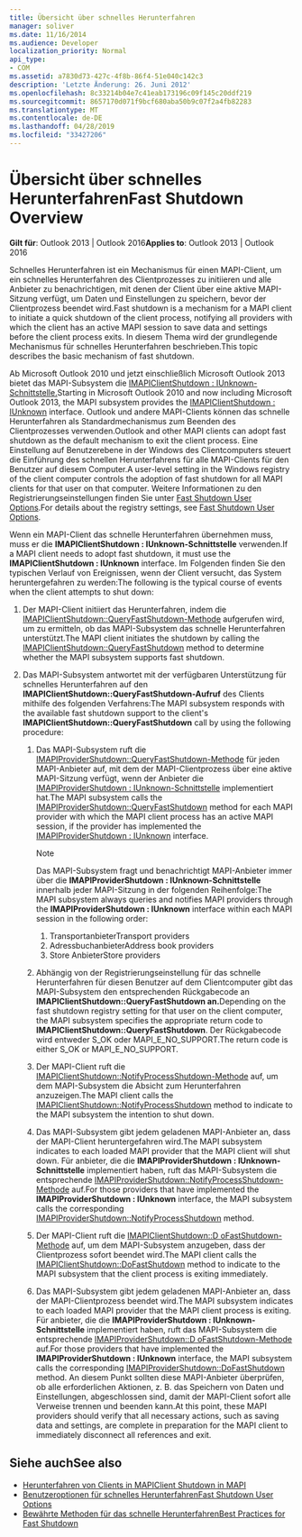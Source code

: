 ```yaml
---
title: Übersicht über schnelles Herunterfahren
manager: soliver
ms.date: 11/16/2014
ms.audience: Developer
localization_priority: Normal
api_type:
- COM
ms.assetid: a7830d73-427c-4f8b-86f4-51e040c142c3
description: 'Letzte Änderung: 26. Juni 2012'
ms.openlocfilehash: 8c33214b04e7c41eab173196c09f145c20ddf219
ms.sourcegitcommit: 8657170d071f9bcf680aba50b9c07f2a4fb82283
ms.translationtype: MT
ms.contentlocale: de-DE
ms.lasthandoff: 04/28/2019
ms.locfileid: "33427206"
---
```

# <a name="fast-shutdown-overview"></a><span data-ttu-id="03f9e-103">Übersicht über schnelles Herunterfahren</span><span class="sxs-lookup"><span data-stu-id="03f9e-103">Fast Shutdown Overview</span></span>

<span data-ttu-id="03f9e-104">**Gilt für**: Outlook 2013 | Outlook 2016</span><span class="sxs-lookup"><span data-stu-id="03f9e-104">**Applies to**: Outlook 2013 | Outlook 2016</span></span> 
  
<span data-ttu-id="03f9e-105">Schnelles Herunterfahren ist ein Mechanismus für einen MAPI-Client, um ein schnelles Herunterfahren des Clientprozesses zu initiieren und alle Anbieter zu benachrichtigen, mit denen der Client über eine aktive MAPI-Sitzung verfügt, um Daten und Einstellungen zu speichern, bevor der Clientprozess beendet wird.</span><span class="sxs-lookup"><span data-stu-id="03f9e-105">Fast shutdown is a mechanism for a MAPI client to initiate a quick shutdown of the client process, notifying all providers with which the client has an active MAPI session to save data and settings before the client process exits.</span></span> <span data-ttu-id="03f9e-106">In diesem Thema wird der grundlegende Mechanismus für schnelles Herunterfahren beschrieben.</span><span class="sxs-lookup"><span data-stu-id="03f9e-106">This topic describes the basic mechanism of fast shutdown.</span></span> 

<span data-ttu-id="03f9e-107">Ab Microsoft Outlook 2010 und jetzt einschließlich Microsoft Outlook 2013 bietet das MAPI-Subsystem die [IMAPIClientShutdown : IUnknown-Schnittstelle.](imapiclientshutdowniunknown.md)</span><span class="sxs-lookup"><span data-stu-id="03f9e-107">Starting in Microsoft Outlook 2010 and now including Microsoft Outlook 2013, the MAPI subsystem provides the [IMAPIClientShutdown : IUnknown](imapiclientshutdowniunknown.md) interface.</span></span> <span data-ttu-id="03f9e-108">Outlook und andere MAPI-Clients können das schnelle Herunterfahren als Standardmechanismus zum Beenden des Clientprozesses verwenden.</span><span class="sxs-lookup"><span data-stu-id="03f9e-108">Outlook and other MAPI clients can adopt fast shutdown as the default mechanism to exit the client process.</span></span> <span data-ttu-id="03f9e-109">Eine Einstellung auf Benutzerebene in der Windows des Clientcomputers steuert die Einführung des schnellen Herunterfahrens für alle MAPI-Clients für den Benutzer auf diesem Computer.</span><span class="sxs-lookup"><span data-stu-id="03f9e-109">A user-level setting in the Windows registry of the client computer controls the adoption of fast shutdown for all MAPI clients for that user on that computer.</span></span> <span data-ttu-id="03f9e-110">Weitere Informationen zu den Registrierungseinstellungen finden Sie unter [Fast Shutdown User Options](fast-shutdown-user-options.md).</span><span class="sxs-lookup"><span data-stu-id="03f9e-110">For details about the registry settings, see [Fast Shutdown User Options](fast-shutdown-user-options.md).</span></span>
  
<span data-ttu-id="03f9e-111">Wenn ein MAPI-Client das schnelle Herunterfahren übernehmen muss, muss er die **IMAPIClientShutdown : IUnknown-Schnittstelle** verwenden.</span><span class="sxs-lookup"><span data-stu-id="03f9e-111">If a MAPI client needs to adopt fast shutdown, it must use the **IMAPIClientShutdown : IUnknown** interface.</span></span> <span data-ttu-id="03f9e-112">Im Folgenden finden Sie den typischen Verlauf von Ereignissen, wenn der Client versucht, das System heruntergefahren zu werden:</span><span class="sxs-lookup"><span data-stu-id="03f9e-112">The following is the typical course of events when the client attempts to shut down:</span></span> 
  
1. <span data-ttu-id="03f9e-113">Der MAPI-Client initiiert das Herunterfahren, indem die [IMAPIClientShutdown::QueryFastShutdown-Methode](imapiclientshutdown-queryfastshutdown.md) aufgerufen wird, um zu ermitteln, ob das MAPI-Subsystem das schnelle Herunterfahren unterstützt.</span><span class="sxs-lookup"><span data-stu-id="03f9e-113">The MAPI client initiates the shutdown by calling the [IMAPIClientShutdown::QueryFastShutdown](imapiclientshutdown-queryfastshutdown.md) method to determine whether the MAPI subsystem supports fast shutdown.</span></span> 
    
2. <span data-ttu-id="03f9e-114">Das MAPI-Subsystem antwortet mit der verfügbaren Unterstützung für schnelles Herunterfahren auf den **IMAPIClientShutdown::QueryFastShutdown-Aufruf** des Clients mithilfe des folgenden Verfahrens:</span><span class="sxs-lookup"><span data-stu-id="03f9e-114">The MAPI subsystem responds with the available fast shutdown support to the client's **IMAPIClientShutdown::QueryFastShutdown** call by using the following procedure:</span></span> 
    
    1. <span data-ttu-id="03f9e-115">Das MAPI-Subsystem ruft die [IMAPIProviderShutdown::QueryFastShutdown-Methode](imapiprovidershutdown-queryfastshutdown.md) für jeden MAPI-Anbieter auf, mit dem der MAPI-Clientprozess über eine aktive MAPI-Sitzung verfügt, wenn der Anbieter die [IMAPIProviderShutdown : IUnknown-Schnittstelle](imapiprovidershutdowniunknown.md) implementiert hat.</span><span class="sxs-lookup"><span data-stu-id="03f9e-115">The MAPI subsystem calls the [IMAPIProviderShutdown::QueryFastShutdown](imapiprovidershutdown-queryfastshutdown.md) method for each MAPI provider with which the MAPI client process has an active MAPI session, if the provider has implemented the [IMAPIProviderShutdown : IUnknown](imapiprovidershutdowniunknown.md) interface.</span></span> 
        
       > [!NOTE]
       >  <span data-ttu-id="03f9e-116">Das MAPI-Subsystem fragt und benachrichtigt MAPI-Anbieter immer über die **IMAPIProviderShutdown : IUnknown-Schnittstelle** innerhalb jeder MAPI-Sitzung in der folgenden Reihenfolge:</span><span class="sxs-lookup"><span data-stu-id="03f9e-116">The MAPI subsystem always queries and notifies MAPI providers through the **IMAPIProviderShutdown : IUnknown** interface within each MAPI session in the following order:</span></span>
       > 1. <span data-ttu-id="03f9e-117">Transportanbieter</span><span class="sxs-lookup"><span data-stu-id="03f9e-117">Transport providers</span></span>
       > 2. <span data-ttu-id="03f9e-118">Adressbuchanbieter</span><span class="sxs-lookup"><span data-stu-id="03f9e-118">Address book providers</span></span>
       > 3. <span data-ttu-id="03f9e-119">Store Anbieter</span><span class="sxs-lookup"><span data-stu-id="03f9e-119">Store providers</span></span> 
    
    2. <span data-ttu-id="03f9e-120">Abhängig von der Registrierungseinstellung für das schnelle Herunterfahren für diesen Benutzer auf dem Clientcomputer gibt das MAPI-Subsystem den entsprechenden Rückgabecode an **IMAPIClientShutdown::QueryFastShutdown an.**</span><span class="sxs-lookup"><span data-stu-id="03f9e-120">Depending on the fast shutdown registry setting for that user on the client computer, the MAPI subsystem specifies the appropriate return code to **IMAPIClientShutdown::QueryFastShutdown**.</span></span> <span data-ttu-id="03f9e-121">Der Rückgabecode wird entweder S_OK oder MAPI_E_NO_SUPPORT.</span><span class="sxs-lookup"><span data-stu-id="03f9e-121">The return code is either S_OK or MAPI_E_NO_SUPPORT.</span></span>
        
    3. <span data-ttu-id="03f9e-122">Der MAPI-Client ruft die [IMAPIClientShutdown::NotifyProcessShutdown-Methode](imapiclientshutdown-notifyprocessshutdown.md) auf, um dem MAPI-Subsystem die Absicht zum Herunterfahren anzuzeigen.</span><span class="sxs-lookup"><span data-stu-id="03f9e-122">The MAPI client calls the [IMAPIClientShutdown::NotifyProcessShutdown](imapiclientshutdown-notifyprocessshutdown.md) method to indicate to the MAPI subsystem the intention to shut down.</span></span> 
        
    4. <span data-ttu-id="03f9e-123">Das MAPI-Subsystem gibt jedem geladenen MAPI-Anbieter an, dass der MAPI-Client heruntergefahren wird.</span><span class="sxs-lookup"><span data-stu-id="03f9e-123">The MAPI subsystem indicates to each loaded MAPI provider that the MAPI client will shut down.</span></span> <span data-ttu-id="03f9e-124">Für anbieter, die die **IMAPIProviderShutdown : IUnknown-Schnittstelle** implementiert haben, ruft das MAPI-Subsystem die entsprechende [IMAPIProviderShutdown::NotifyProcessShutdown-Methode](imapiprovidershutdown-notifyprocessshutdown.md) auf.</span><span class="sxs-lookup"><span data-stu-id="03f9e-124">For those providers that have implemented the **IMAPIProviderShutdown : IUnknown** interface, the MAPI subsystem calls the corresponding [IMAPIProviderShutdown::NotifyProcessShutdown](imapiprovidershutdown-notifyprocessshutdown.md) method.</span></span> 
        
    5. <span data-ttu-id="03f9e-125">Der MAPI-Client ruft die [IMAPIClientShutdown::D oFastShutdown-Methode](imapiclientshutdown-dofastshutdown.md) auf, um dem MAPI-Subsystem anzugeben, dass der Clientprozess sofort beendet wird.</span><span class="sxs-lookup"><span data-stu-id="03f9e-125">The MAPI client calls the [IMAPIClientShutdown::DoFastShutdown](imapiclientshutdown-dofastshutdown.md) method to indicate to the MAPI subsystem that the client process is exiting immediately.</span></span> 
        
    6. <span data-ttu-id="03f9e-126">Das MAPI-Subsystem gibt jedem geladenen MAPI-Anbieter an, dass der MAPI-Clientprozess beendet wird.</span><span class="sxs-lookup"><span data-stu-id="03f9e-126">The MAPI subsystem indicates to each loaded MAPI provider that the MAPI client process is exiting.</span></span> <span data-ttu-id="03f9e-127">Für anbieter, die die **IMAPIProviderShutdown : IUnknown-Schnittstelle** implementiert haben, ruft das MAPI-Subsystem die entsprechende [IMAPIProviderShutdown::D oFastShutdown-Methode](imapiprovidershutdown-dofastshutdown.md) auf.</span><span class="sxs-lookup"><span data-stu-id="03f9e-127">For those providers that have implemented the **IMAPIProviderShutdown : IUnknown** interface, the MAPI subsystem calls the corresponding [IMAPIProviderShutdown::DoFastShutdown](imapiprovidershutdown-dofastshutdown.md) method.</span></span> <span data-ttu-id="03f9e-128">An diesem Punkt sollten diese MAPI-Anbieter überprüfen, ob alle erforderlichen Aktionen, z. B. das Speichern von Daten und Einstellungen, abgeschlossen sind, damit der MAPI-Client sofort alle Verweise trennen und beenden kann.</span><span class="sxs-lookup"><span data-stu-id="03f9e-128">At this point, these MAPI providers should verify that all necessary actions, such as saving data and settings, are complete in preparation for the MAPI client to immediately disconnect all references and exit.</span></span> 
    
## <a name="see-also"></a><span data-ttu-id="03f9e-129">Siehe auch</span><span class="sxs-lookup"><span data-stu-id="03f9e-129">See also</span></span>

- [<span data-ttu-id="03f9e-130">Herunterfahren von Clients in MAPI</span><span class="sxs-lookup"><span data-stu-id="03f9e-130">Client Shutdown in MAPI</span></span>](client-shutdown-in-mapi.md)
- [<span data-ttu-id="03f9e-131">Benutzeroptionen für schnelles Herunterfahren</span><span class="sxs-lookup"><span data-stu-id="03f9e-131">Fast Shutdown User Options</span></span>](fast-shutdown-user-options.md)
- [<span data-ttu-id="03f9e-132">Bewährte Methoden für das schnelle Herunterfahren</span><span class="sxs-lookup"><span data-stu-id="03f9e-132">Best Practices for Fast Shutdown</span></span>](best-practices-for-fast-shutdown.md)

